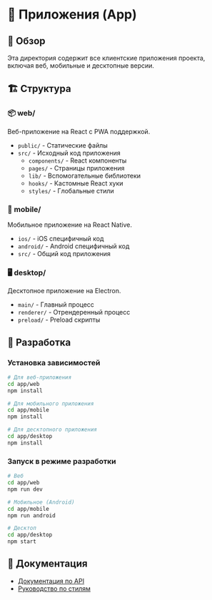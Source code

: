 # 📱 Приложения (App)

## 📂 Обзор
Эта директория содержит все клиентские приложения проекта, включая веб, мобильные и десктопные версии.

## 🏗️ Структура

### 📦 web/
Веб-приложение на React с PWA поддержкой.
- `public/` - Статические файлы
- `src/` - Исходный код приложения
  - `components/` - React компоненты
  - `pages/` - Страницы приложения
  - `lib/` - Вспомогательные библиотеки
  - `hooks/` - Кастомные React хуки
  - `styles/` - Глобальные стили

### 📱 mobile/
Мобильное приложение на React Native.
- `ios/` - iOS специфичный код
- `android/` - Android специфичный код
- `src/` - Общий код приложения

### 🖥️ desktop/
Десктопное приложение на Electron.
- `main/` - Главный процесс
- `renderer/` - Отрендеренный процесс
- `preload/` - Preload скрипты

## 🚀 Разработка

### Установка зависимостей
```bash
# Для веб-приложения
cd app/web
npm install

# Для мобильного приложения
cd app/mobile
npm install

# Для десктопного приложения
cd app/desktop
npm install
```

### Запуск в режиме разработки
```bash
# Веб
cd app/web
npm run dev

# Мобильное (Android)
cd app/mobile
npm run android

# Десктоп
cd app/desktop
npm start
```

## 📝 Документация
- [Документация по API](./docs/API.md)
- [Руководство по стилям](./docs/STYLE_GUIDE.md)
